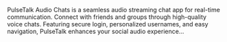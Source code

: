 PulseTalk Audio Chats is a seamless audio streaming chat app for real-time communication. Connect with friends and groups through high-quality voice chats. Featuring secure login, personalized usernames, and easy navigation, PulseTalk enhances your social audio experience...
